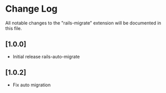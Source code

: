 # Change Log

All notable changes to the "rails-migrate" extension will be documented in this file.

## [1.0.0]

- Initial release  rails-auto-migrate

## [1.0.2]
- Fix auto migration